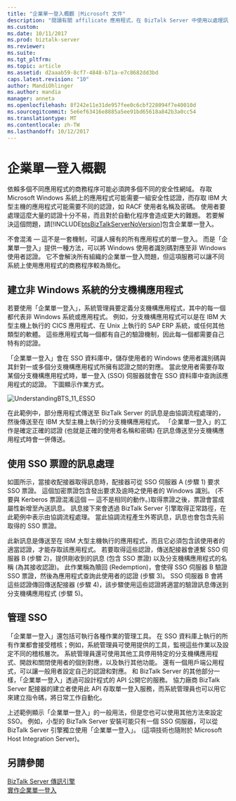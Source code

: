 ```yaml
---
title: "企業單一登入概觀 |Microsoft 文件"
description: "閱讀有關 affilicate 應用程式，在 BizTalk Server 中使用以處理訊息，以及 adminster SSO 的 SSO 票證"
ms.custom: 
ms.date: 10/11/2017
ms.prod: biztalk-server
ms.reviewer: 
ms.suite: 
ms.tgt_pltfrm: 
ms.topic: article
ms.assetid: d2aaab59-8cf7-4848-b71a-e7c8682dd3bd
caps.latest.revision: "10"
author: MandiOhlinger
ms.author: mandia
manager: anneta
ms.openlocfilehash: 8f242e11e31de957fee0c6cbf228094f7e40010d
ms.sourcegitcommit: 5e6ef63416e8885a5ee91bd65618a842b3a0cc54
ms.translationtype: MT
ms.contentlocale: zh-TW
ms.lasthandoff: 10/12/2017
---
```

# <a name="enterprise-single-sign-on-overview"></a>企業單一登入概觀
依賴多個不同應用程式的商務程序可能必須跨多個不同的安全性網域。 存取 Microsoft Windows 系統上的應用程式可能需要一組安全性認證，而存取 IBM 大型主機的應用程式可能需要不同的認證，如 RACF 使用者名稱及密碼。 使用者要處理這麼大量的認證十分不易，而且對於自動化程序會造成更大的難題。 若要解決這個問題，請[!INCLUDE[btsBizTalkServerNoVersion](../includes/btsbiztalkservernoversion-md.md)]包含企業單一登入。  
  
 不會混淆 — 這不是一套機制，可讓人擁有的所有應用程式的單一登入。 而是「企業單一登入」提供一種方法，可以將 Windows 使用者識別碼對應至非 Windows 使用者認證。 它不會解決所有組織的企業單一登入問題，但這項服務可以讓不同系統上使用應用程式的商務程序較為簡化。  
  
## <a name="create-affiliate-application-for-non-windows-systems"></a>建立非 Windows 系統的分支機構應用程式  
 若要使用「企業單一登入」，系統管理員要定義分支機構應用程式，其中的每一個都代表非 Windows 系統或應用程式。 例如，分支機構應用程式可以是在 IBM 大型主機上執行的 CICS 應用程式、在 Unix 上執行的 SAP ERP 系統，或任何其他類型的軟體。 這些應用程式每一個都有自己的驗證機制，因此每一個都需要自己特有的認證。  
  
 「企業單一登入」會在 SSO 資料庫中，儲存使用者的 Windows 使用者識別碼與其針對一或多個分支機構應用程式所擁有認證之間的對應。 當此使用者需要存取某個分支機構應用程式時，單一登入 (SSO) 伺服器就會在 SSO 資料庫中查詢該應用程式的認證。 下圖顯示作業方式。  
  
 ![](../core/media/understandingbts-11-esso.gif "UnderstandingBTS_11_ESSO")  
  
 在此範例中，部分應用程式傳送至 BizTalk Server 的訊息是由協調流程處理的，然後傳送至在 IBM 大型主機上執行的分支機構應用程式。 「企業單一登入」的工作是確定正確的認證 (也就是正確的使用者名稱和密碼) 在訊息傳送至分支機構應用程式時會一併傳送。  
  
## <a name="message-processing-with-an-sso-ticket"></a>使用 SSO 票證的訊息處理  
 如圖所示，當接收配接器取得訊息時，配接器可從 SSO 伺服器 A (步驟 1) 要求 SSO 票證。 這個加密票證包含發出要求及逾時之使用者的 Windows 識別。 (不要與 Kerberos 票證混淆這個 — 這不是相同的動作。)取得票證之後，票證會當成屬性新增至內送訊息。 訊息接下來會透過 BizTalk Server 引擎取得正常路徑，在此範例中表示由協調流程處理。 當此協調流程產生外寄訊息，訊息也會包含先前取得的 SSO 票證。  
  
 此新訊息是傳送至在 IBM 大型主機執行的應用程式，而且它必須包含該使用者的適當認證，才能存取該應用程式。 若要取得這些認證，傳送配接器會連繫 SSO 伺服器 B (步驟 2)，提供剛收到的訊息 (包含 SSO 票證) 以及分支機構應用程式的名稱 (為其接收認證)。 此作業稱為贖回 (Redemption)，會使得 SSO 伺服器 B 驗證 SSO 票證，然後為應用程式查詢此使用者的認證 (步驟 3)。 SSO 伺服器 B 會將這些認證傳回傳送配接器 (步驟 4)，該步驟使用這些認證將適當的驗證訊息傳送到分支機構應用程式 (步驟 5)。  
  
## <a name="administering-sso"></a>管理 SSO  
 「企業單一登入」還包括可執行各種作業的管理工具。 在 SSO 資料庫上執行的所有作業都會接受稽核；例如，系統管理員可使用提供的工具，監視這些作業以及設定不同的稽核層次。 系統管理員還可使用其他工具停用特定的分支機構應用程式、開啟和關閉使用者的個別對應，以及執行其他功能。 還有一個用戶端公用程式，可以讓一般用者設定自己的認證和對應。 和 BizTalk Server 的其他部分一樣，「企業單一登入」透過可設計程式的 API 公開它的服務。 協力廠商 BizTalk Server 配接器的建立者使用此 API 存取單一登入服務，而系統管理員也可以用它來建立指令碼，將日常工作自動化。  
  
 上述範例顯示「企業單一登入」的一般用法，但是您也可以使用其他方法來設定 SSO。 例如，小型的 BizTalk Server 安裝可能只有一個 SSO 伺服器，可以從 BizTalk Server 引擎獨立使用「企業單一登入」。 (這項技術也隨附於 Microsoft Host Integration Server)。  
  
## <a name="see-also"></a>另請參閱  
 [BizTalk Server 傳訊引擎](../core/the-biztalk-server-messaging-engine.md)   
 [實作企業單一登入](../core/implementing-enterprise-single-sign-on.md)

